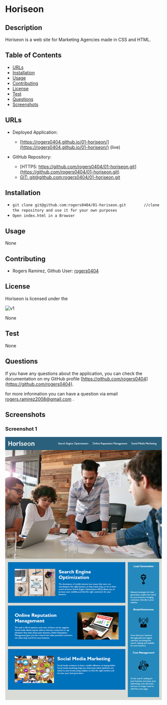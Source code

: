 # Horiseon

## Description 

Horiseon is a web site for Marketing Agencies made in CSS and HTML.


## Table of Contents

* [URLs](#urls)
* [Installation](#installation)
* [Usage](#usage)
* [Contributing](#Contributing)
* [License](#license)
* [Test](#Test)
* [Questions](#questions)
* [Screenshots](#screenshots)


## URLs

* Deployed Application: 
    - [https://rogers0404.github.io/01-horiseon/](https://rogers0404.github.io/01-horiseon/) (live)

* GitHub Repository:
    - [HTTPS: https://github.com/rogers0404/01-horiseon.git](https://github.com/rogers0404/01-horiseon.git)
    - [GIT: git@github.com:rogers0404/01-horiseon.git](git@github.com:rogers0404/01-horiseon.git)

## Installation

- `git clone git@github.com:rogers0404/01-horiseon.git        //clone the repository and use it for your own purposes`
- `Open index.html in a Browser`

## Usage 

None

## Contributing

* Rogers Ramirez, Github User: [rogers0404](http://github.com/rogers0404)


## License

Horiseon is licensed under the

![v1](https://img.shields.io/static/v1?label=License&message=None&color=inactive&&style=plastic)

None

## Test

None

## Questions

If you have any questions about the application, you can check the documentation on my GitHub profile [https://github.com/rogers0404](https://github.com/rogers0404).

for more information you can have a question via email [rogers.ramirez2008@gmail.com](rogers.ramirez2008@gmail.com)  .


## Screenshots

### Screenshot 1

![](./assets/images/01-html-css-git-homework-demo.png)